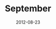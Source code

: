 ---
title: September
description: Experimental layout made in 2012 for September Magazine.
client: 
skills: September Magazine
  - Web Design
  - User Interface
date: 2012-08-23
layout: work
permalink: false
---